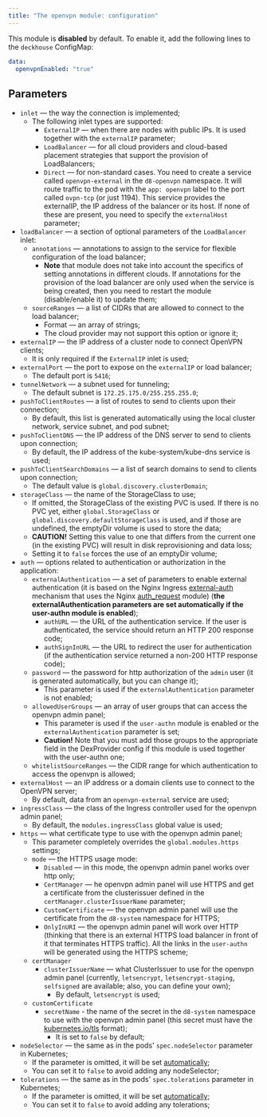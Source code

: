 ```yaml
---
title: "The openvpn module: configuration"
---
```


This module is **disabled** by default. To enable it, add the following lines to the `deckhouse` ConfigMap:

```yaml
data:
  openvpnEnabled: "true"
```

## Parameters

* `inlet` — the way the connection is implemented;
    * The following inlet types are supported:
      * `ExternalIP` — when there are nodes with public IPs. It is used together with the `externalIP` parameter;
      * `LoadBalancer` — for all cloud providers and cloud-based placement strategies that support the provision of LoadBalancers;
      * `Direct` — for non-standard cases. You need to create a service called `openvpn-external` in the `d8-openvpn` namespace. It will route traffic to the pod with the `app: openvpn` label to the port called `ovpn-tcp` (or just 1194). This service provides the externalIP, the IP address of the balancer or its host. If none of these are present, you need to specify the `externalHost` parameter;
* `loadBalancer` — a section of optional parameters of the `LoadBalancer` inlet:
    * `annotations` — annotations to assign to the service for flexible configuration of the load balancer;
        * **Note** that module does not take into account the specifics of setting annotations in different clouds. If annotations for the provision of the load balancer are only used when the service is being created, then you need to restart the module (disable/enable it) to update them;
    * `sourceRanges` — a list of CIDRs that are allowed to connect to the load balancer;
        * Format — an array of strings;
        * The cloud provider may not support this option or ignore it;
* `externalIP` — the IP address of a cluster node to connect OpenVPN clients;
  * It is only required if the `ExternalIP` inlet is used;
* `externalPort` — the port to expose on the `externalIP` or load balancer;
  * The default port is `5416`;
* `tunnelNetwork` — a subnet used for tunneling;
  * The default subnet is `172.25.175.0/255.255.255.0`;
* `pushToClientRoutes` — a list of routes to send to clients upon their connection;
  * By default, this list is generated automatically using the local cluster network, service subnet, and pod subnet;
* `pushToClientDNS` — the IP address of the DNS server to send to clients upon connection;
  * By default, the IP address of the kube-system/kube-dns service is used;
* `pushToClientSearchDomains` — a list of search domains to send to clients upon connection;
  * The default value is `global.discovery.clusterDomain`;
* `storageClass` — the name of the StorageClass to use;
    * If omitted, the StorageClass of the existing PVC is used. If there is no PVC yet, either `global.StorageClass` or `global.discovery.defaultStorageClass` is used, and if those are undefined, the emptyDir volume is used to store the data;
    * **CAUTION!** Setting this value to one that differs from the current one (in the existing PVC) will result in disk reprovisioning and data loss;
    * Setting it to `false` forces the use of an emptyDir volume;
* `auth` — options related to authentication or authorization in the application:
    * `externalAuthentication` — a set of parameters to enable external authentication (it is based on the Nginx Ingress [external-auth](https://kubernetes.github.io/ingress-nginx/examples/auth/external-auth/) mechanism that uses the Nginx [auth_request](http://nginx.org/en/docs/http/ngx_http_auth_request_module.html) module) (**the externalAuthentication parameters are set automatically if the user-authn module is enabled**);
        * `authURL` — the URL of the authentication service. If the user is authenticated, the service should return an HTTP 200 response code;
        * `authSignInURL` — the URL to redirect the user for authentication (if the authentication service returned a non-200 HTTP response code);
    * `password` — the password for http authorization of the `admin` user (it is generated automatically, but you can change it);
        * This parameter is used if the `externalAuthentication` parameter is not enabled;
    * `allowedUserGroups` — an array of user groups that can access the openvpn admin panel;
        * This parameter is used if the `user-authn` module is enabled or the `externalAuthentication` parameter is set;
        * **Caution!** Note that you must add those groups to the appropriate field in the DexProvider config if this module is used together with the user-authn one;
    * `whitelistSourceRanges` — the CIDR range for which authentication to access the openvpn is allowed;
* `externalHost` — an IP address or a domain clients use to connect to the OpenVPN server;
  * By default, data from an `openvpn-external` service are used;
* `ingressClass` — the class of the Ingress controller used for the openvpn admin panel;
    * By default, the `modules.ingressClass` global value is used;
* `https` — what certificate type to use with the openvpn admin panel;
    * This parameter completely overrides the `global.modules.https` settings;
    * `mode` — the HTTPS usage mode:
        * `Disabled` — in this mode, the openvpn admin panel works over http only;
        * `CertManager` — he openvpn admin panel will use HTTPS and get a certificate from the clusterissuer defined in the `certManager.clusterIssuerName` parameter;
        * `CustomCertificate` — the openvpn admin panel will use the certificate from the `d8-system` namespace for HTTPS;
        * `OnlyInURI` — the openvpn admin panel will work over HTTP (thinking that there is an external HTTPS load balancer in front of it that terminates HTTPS traffic). All the links in the `user-authn` will be generated using the HTTPS scheme;
    * `certManager`
      * `clusterIssuerName` — what ClusterIssuer to use for the openvpn admin panel (currently, `letsencrypt`, `letsencrypt-staging`, `selfsigned` are available; also, you can define your own);
        * By default, `letsencrypt` is used;
    * `customCertificate`
      * `secretName` - the name of the secret in the `d8-system` namespace to use with the openvpn admin panel (this secret must have the [kubernetes.io/tls](https://kubernetes.github.io/ingress-nginx/user-guide/tls/#tls-secrets) format);
        * It is set to `false` by default;
* `nodeSelector` — the same as in the pods' `spec.nodeSelector` parameter in Kubernetes;
    * If the parameter is omitted, it will be set [automatically](../../#advanced-scheduling);
    * You can set it to `false` to avoid adding any nodeSelector;
* `tolerations` — the same as in the pods' `spec.tolerations` parameter in Kubernetes;
    * If the parameter is omitted, it will be set [automatically](../../#advanced-scheduling);
    * You can set it to `false` to avoid adding any tolerations;
